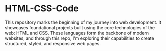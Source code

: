 # HTML-CSS-Code
This repository marks the beginning of my journey into web development. It showcases foundational projects built using the core technologies of the web: HTML and CSS. These languages form the backbone of modern websites, and through this repo, I'm exploring their capabilities to create structured, styled, and responsive web pages.
